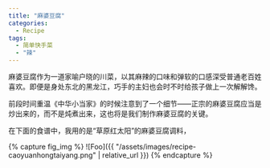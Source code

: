 ```yaml
---
title: "麻婆豆腐"
categories:
  - Recipe
tags:
  - 简单快手菜
  - "辣"
---
```





麻婆豆腐作为一道家喻户晓的川菜，以其麻辣的口味和弹软的口感深受普通老百姓喜欢。即便是身处东北的黑龙江，巧手的主妇也会时不时给孩子做上一次解解馋。

前段时间重温《中华小当家》的时候注意到了一个细节——正宗的麻婆豆腐应当是炒出来的，而不是炖煮出来，这也将是我们制作麻婆豆腐的关键。

在下面的食谱中，我用的是“草原红太阳”的麻婆豆腐调料，

{% capture fig_img %}
![Foo]({{ "/assets/images/recipe-caoyuanhongtaiyang.png" | relative_url }})
{% endcapture %}